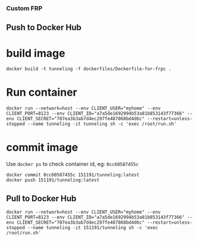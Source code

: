 ### Custom FRP

## Push to Docker Hub

# build image

```
docker build -t tunneling -f dockerfiles/Dockerfile-for-frpc .
```

# Run container

```
docker run --network=host --env CLIENT_USER="myhome" --env CLIENT_PORT=8123 --env CLIENT_ID="a7a5de1692994b53a81b853143f77366" --env CLIENT_SECRET="707ea3b3ab7d4ec297fe487868bd4d6c" --restart=unless-stopped --name tunneling -it tunneling sh -c 'exec /root/run.sh'
```

# commit image

Use `docker ps` to check container id, eg: `0cc60587455c`

```
docker commit 0cc60587455c 151191/tunneling:latest
docker push 151191/tunneling:latest
```

## Pull to Docker Hub

```
docker run --network=host --env CLIENT_USER="myhome" --env CLIENT_PORT=8123 --env CLIENT_ID="a7a5de1692994b53a81b853143f77366" --env CLIENT_SECRET="707ea3b3ab7d4ec297fe487868bd4d6c" --restart=unless-stopped --name tunneling -it 151191/tunneling sh -c 'exec /root/run.sh'
```

